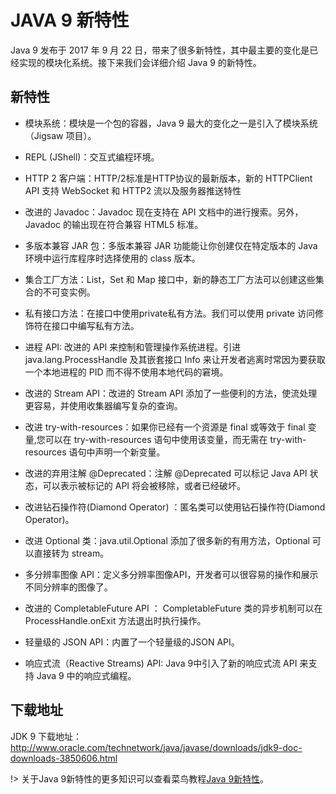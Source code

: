 # JAVA 9 新特性

Java 9 发布于 2017 年 9 月 22 日，带来了很多新特性，其中最主要的变化是已经实现的模块化系统。接下来我们会详细介绍 Java 9 的新特性。

## 新特性

+ 模块系统：模块是一个包的容器，Java 9 最大的变化之一是引入了模块系统（Jigsaw 项目）。

+ REPL (JShell)：交互式编程环境。

+ HTTP 2 客户端：HTTP/2标准是HTTP协议的最新版本，新的 HTTPClient API 支持 WebSocket 和 HTTP2 流以及服务器推送特性

+ 改进的 Javadoc：Javadoc 现在支持在 API 文档中的进行搜索。另外，Javadoc 的输出现在符合兼容 HTML5 标准。

+ 多版本兼容 JAR 包：多版本兼容 JAR 功能能让你创建仅在特定版本的 Java 环境中运行库程序时选择使用的 class 版本。

+ 集合工厂方法：List，Set 和 Map 接口中，新的静态工厂方法可以创建这些集合的不可变实例。

+ 私有接口方法：在接口中使用private私有方法。我们可以使用 private 访问修饰符在接口中编写私有方法。

+ 进程 API: 改进的 API 来控制和管理操作系统进程。引进 java.lang.ProcessHandle 及其嵌套接口 Info 来让开发者逃离时常因为要获取一个本地进程的 PID 而不得不使用本地代码的窘境。

+ 改进的 Stream API：改进的 Stream API 添加了一些便利的方法，使流处理更容易，并使用收集器编写复杂的查询。

+ 改进 try-with-resources：如果你已经有一个资源是 final 或等效于 final 变量,您可以在 try-with-resources 语句中使用该变量，而无需在 try-with-resources 语句中声明一个新变量。

+ 改进的弃用注解 @Deprecated：注解 @Deprecated 可以标记 Java API 状态，可以表示被标记的 API 将会被移除，或者已经破坏。

+ 改进钻石操作符(Diamond Operator) ：匿名类可以使用钻石操作符(Diamond Operator)。

+ 改进 Optional 类：java.util.Optional 添加了很多新的有用方法，Optional 可以直接转为 stream。

+ 多分辨率图像 API：定义多分辨率图像API，开发者可以很容易的操作和展示不同分辨率的图像了。

+ 改进的 CompletableFuture API ： CompletableFuture 类的异步机制可以在 ProcessHandle.onExit 方法退出时执行操作。

+ 轻量级的 JSON API：内置了一个轻量级的JSON API。

+ 响应式流（Reactive Streams) API: Java 9中引入了新的响应式流 API 来支持 Java 9 中的响应式编程。

## 下载地址

JDK 9 下载地址：http://www.oracle.com/technetwork/java/javase/downloads/jdk9-doc-downloads-3850606.html

!> 关于Java 9新特性的更多知识可以查看菜鸟教程[Java 9新特性](http://www.runoob.com/java/java9-new-features.html)。